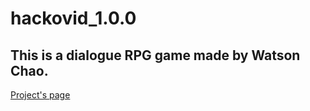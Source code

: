 # hackovid_1.0.0
## This is a dialogue RPG game made by Watson Chao.

[Project's page]([https://link-url-here.org](https://pygamecoures.weebly.com/puzzle-2-3-1.html)https://pygamecoures.weebly.com/puzzle-2-3-1.html)
